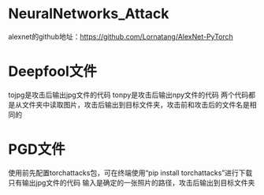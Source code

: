 # NeuralNetworks_Attack

alexnet的github地址：https://github.com/Lornatang/AlexNet-PyTorch

# Deepfool文件
tojpg是攻击后输出jpg文件的代码
tonpy是攻击后输出npy文件的代码
两个代码都是从文件夹中读取图片，攻击后输出到目标文件夹，攻击前和攻击后的文件名是相同的

# PGD文件
使用前先配置torchattacks包，可在终端使用“pip install torchattacks”进行下载
只有输出jpg文件的代码
输入是确定的一张照片的路径，攻击后输出到目标文件夹
